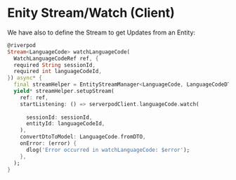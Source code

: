 # Enity Stream/Watch (Client)

We have also to define the Stream to get Updates from an Entity:

```dart
@riverpod
Stream<LanguageCode> watchLanguageCode(
  WatchLanguageCodeRef ref, {
  required String sessionId,
  required int languageCodeId,
}) async* {
  final streamHelper = EntityStreamManager<LanguageCode, LanguageCodeDTO>();
  yield* streamHelper.setupStream(
    ref: ref,
    startListening: () => serverpodClient.languageCode.watch(
      
      sessionId: sessionId,
      entityId: languageCodeId,
    ),
    convertDtoToModel: LanguageCode.fromDTO,
    onError: (error) {
      dlog('Error occurred in watchLanguageCode: $error');
    },
  );
}
```